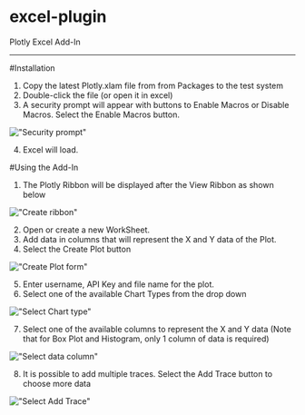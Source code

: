 excel-plugin
============

Plotly Excel Add-In

-------------------------
#Installation
1. Copy the latest Plotly.xlam file from from Packages to the test system
2. Double-click the file (or open it in excel)
3. A security prompt will appear with buttons to Enable Macros or Disable Macros.  Select the Enable Macros button.
 

!["Security prompt"](https://github.com/plotly/excel-plugin/blob/master/images/1_SecurityNotice.png "Security prompt")

4. Excel will load.

#Using the Add-In
1. The Plotly Ribbon will be displayed after the View Ribbon as shown below


!["Create ribbon"](https://github.com/plotly/excel-plugin/blob/master/images/2_PlotlyRibbon.png "Create ribbon")

2. Open or create a new WorkSheet.
3. Add data in columns that will represent the X and Y data of the Plot.
4. Select the Create Plot button


!["Create Plot form"](https://github.com/plotly/excel-plugin/blob/master/images/3_CreatePlotDialog.png "Create Plot form")

5. Enter username, API Key and file name for the plot.
6. Select one of the available Chart Types from the drop down


!["Select Chart type"](https://github.com/plotly/excel-plugin/blob/master/images/3_CreatePlotDialog_ChartType.png "Select Chart type")


7. Select one of the available columns to represent the X and Y data (Note that for Box Plot and Histogram, only 1 column of data is required)


!["Select data column"](https://github.com/plotly/excel-plugin/blob/master/images/3_CreatePlotDialog_XData.png "Select data column")

8. It is possible to add multiple traces.  Select the Add Trace button to choose more data
 

!["Select Add Trace"](https://github.com/plotly/excel-plugin/blob/master/images/3_CreatePlotDialog_AddTrace.png "Select Add Trace")

